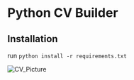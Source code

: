 # Python CV Builder


## Installation
run `python install -r requirements.txt`

![CV_Picture](https://user-images.githubusercontent.com/68539785/108866360-d0c96500-75fc-11eb-80e5-1ecc227c1f7f.PNG)
